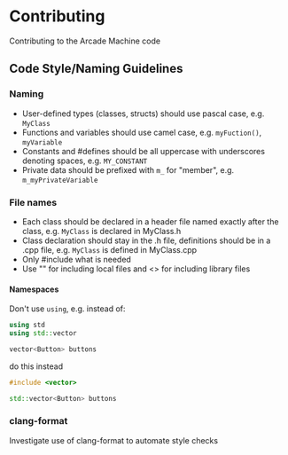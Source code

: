# Contributing

Contributing to the Arcade Machine code

## Code Style/Naming Guidelines

### Naming

- User-defined types (classes, structs) should use pascal case, e.g. `MyClass`
- Functions and variables should use camel case, e.g. `myFuction()`, `myVariable`
- Constants and #defines should be all uppercase with underscores denoting spaces, e.g. `MY_CONSTANT`
- Private data should be prefixed with `m_` for "member", e.g. `m_myPrivateVariable`

### File names

- Each class should be declared in a header file named exactly after the class, e.g. `MyClass` is declared in MyClass.h
- Class declaration should stay in the .h file, definitions should be in a .cpp file, e.g. `MyClass` is defined in MyClass.cpp
- Only #include what is needed
- Use "" for including local files and <> for including library files

#### Namespaces
Don't use `using`, e.g. instead of:

```cpp
using std
using std::vector

vector<Button> buttons
```

do this instead

```cpp
#include <vector>

std::vector<Button> buttons
```

### clang-format

Investigate use of clang-format to automate style checks

